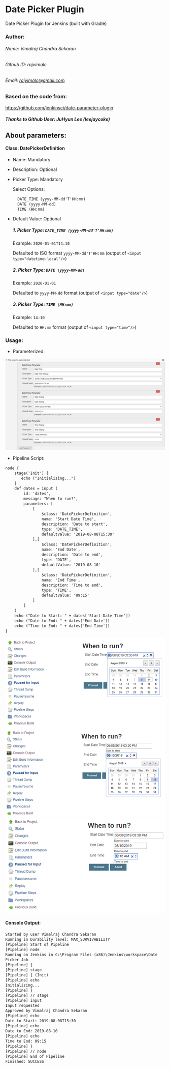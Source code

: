 # Date Picker Plugin
Date Picker Plugin for Jenkins (built with Gradle)


### Author:

###### Name: Vimalraj Chandra Sekaran
###### Github ID: rajvimalc
###### Email: rajvimalc@gmail.com

### Based on the code from:
https://github.com/jenkinsci/date-parameter-plugin
##### Thanks to Github User: JuHyun Lee (leejaycoke)


## About parameters:

#### Class: DatePickerDefinition

- Name: Mandatory
  
- Description: Optional

- Picker Type: Mandatory
    
  Select Options: 
  
        DATE_TIME (yyyy-MM-dd'T'HH:mm)
        DATE (yyyy-MM-dd)
        TIME (HH:mm)
  
- Default Value: Optional

  ##### 1. Picker Type: `DATE_TIME (yyyy-MM-dd'T'HH:mm)`
  
     Example: `2020-01-01T14:10`
   
     Defaulted to ISO format `yyyy-MM-dd'T'HH:mm` (output of `<input type="datetime-local"/>`)
  
  ##### 2. Picker Type: `DATE (yyyy-MM-dd)`

     Example: `2020-01-01`
 
     Defaulted to `yyyy-MM-dd` format (output of `<input type="date"/>`)

  ##### 3. Picker Type: `TIME (HH:mm)`

     Example: `14:10`
 
     Defaulted to `HH:mm` format (output of `<input type="time"/>`)


### Usage:

- Parameterized:

![Screenshot](usage/parameterized.png)

- Pipeline Script:

```
node {
    stage('Init') {
       echo ("Initializing...")
    }
    def dates = input (
        id: 'dates', 
        message: "When to run?", 
        parameters: [
            [
                $class: 'DatePickerDefinition', 
                name: 'Start Date Time', 
                description: 'Date to start', 
                type: 'DATE_TIME', 
                defaultValue: '2019-08-08T15:30'
            ],[
                $class: 'DatePickerDefinition', 
                name: 'End Date', 
                description: 'Date to end', 
                type: 'DATE', 
                defaultValue: '2019-08-10'
            ],[
                $class: 'DatePickerDefinition', 
                name: 'End Time', 
                description: 'Time to end', 
                type: 'TIME', 
                defaultValue: '09:15'
            ]
        ]
    )
    echo ("Date to Start: " + dates['Start Date Time'])
    echo ("Date to End: " + dates['End Date'])
    echo ("Time to End: " + dates['End Time'])
}
```

![Screenshot](usage/userinput-datetime.png)
![Screenshot](usage/userinput-date.png)
![Screenshot](usage/userinput-time.png)

#### Console Output:
```
Started by user Vimalraj Chandra Sekaran
Running in Durability level: MAX_SURVIVABILITY
[Pipeline] Start of Pipeline
[Pipeline] node
Running on Jenkins in C:\Program Files (x86)\Jenkins\workspace\Date Picker Job
[Pipeline] {
[Pipeline] stage
[Pipeline] { (Init)
[Pipeline] echo
Initializing...
[Pipeline] }
[Pipeline] // stage
[Pipeline] input
Input requested
Approved by Vimalraj Chandra Sekaran
[Pipeline] echo
Date to Start: 2019-08-08T15:30
[Pipeline] echo
Date to End: 2019-08-10
[Pipeline] echo
Time to End: 09:15
[Pipeline] }
[Pipeline] // node
[Pipeline] End of Pipeline
Finished: SUCCESS
```
